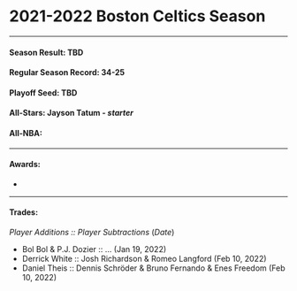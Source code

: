 # 2021-2022 Boston Celtics Season
----------------------------------
#### Season Result: TBD
#### Regular Season Record: 34-25
#### Playoff Seed: TBD
#### All-Stars: Jayson Tatum - _starter_
#### All-NBA: 
----------------------------------
#### Awards:
  - 
----------------------------------
#### Trades:
  _Player Additions :: Player Subtractions_ (_Date_)
  - Bol Bol & P.J. Dozier :: ... (Jan 19, 2022)
  - Derrick White :: Josh Richardson & Romeo Langford (Feb 10, 2022)
  - Daniel Theis :: Dennis Schröder & Bruno Fernando & Enes Freedom (Feb 10, 2022)
